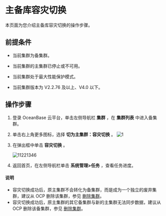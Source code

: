 # 主备库容灾切换

本页面为您介绍主备库容灾切换的操作步骤。

## 前提条件

* 当前集群为备集群。

* 当前集群的主集群已停止或不可用。

* 当前集群处于最大性能保护模式。

* 当前集群版本为 V2.2.76 及以上、V4.0 以下。

## 操作步骤

1. 登录 OceanBase 云平台，单击左侧导航栏 **集群** ，在 **集群列表** 中进入备集群。

2. 单击右上角更多图标，选择 **切为主集群：容灾切换** 。
   ![1](https://help-static-aliyun-doc.aliyuncs.com/assets/img/zh-CN/5946790261/p273267.png)

3. 在弹出框中单击 **容灾切换** 。

   ![11221346](https://help-static-aliyun-doc.aliyuncs.com/assets/img/zh-CN/5685987361/p355763.png)

4. 返回首页，在左侧导航栏单击 **系统管理\>任务** ，查看任务进度。

  <main id="notice" type='explain'>
    <h4>说明</h4>
    <ul>
    <li>容灾切换成功后，原主集群不会转化为备集群，而是成为一个独立的废弃集群，建议从 OCP 删除该集群，参见 <a href="../../600.cluster-functions/300.manage-a-cluster/700.delete-a-cluster.md">删除集群</a>。</li>
    <li>容灾切换成功后，原主集群的其它备集群与新的主集群无法同步数据，建议从 OCP 删除该备集群，参见 <a href="../../600.cluster-functions/300.manage-a-cluster/700.delete-a-cluster.md">删除集群</a>。</li>
    </ul>
  </main>
